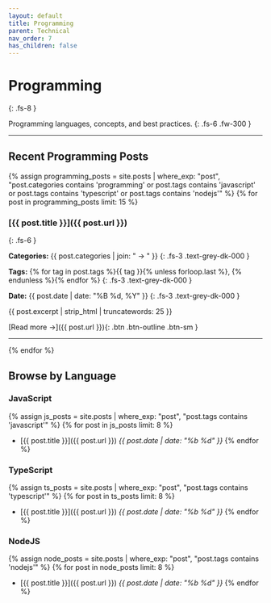 ```yaml
---
layout: default
title: Programming
parent: Technical
nav_order: 7
has_children: false
---
```


# Programming
{: .fs-8 }

Programming languages, concepts, and best practices.
{: .fs-6 .fw-300 }

---

## Recent Programming Posts

{% assign programming_posts = site.posts | where_exp: "post", "post.categories contains 'programming' or post.tags contains 'javascript' or post.tags contains 'typescript' or post.tags contains 'nodejs'" %}
{% for post in programming_posts limit: 15 %}

### [{{ post.title }}]({{ post.url }})
{: .fs-6 }

**Categories:** {{ post.categories | join: " → " }}
{: .fs-3 .text-grey-dk-000 }

**Tags:** {% for tag in post.tags %}{{ tag }}{% unless forloop.last %}, {% endunless %}{% endfor %}
{: .fs-3 .text-grey-dk-000 }

**Date:** {{ post.date | date: "%B %d, %Y" }}
{: .fs-3 .text-grey-dk-000 }

{{ post.excerpt | strip_html | truncatewords: 25 }}

[Read more →]({{ post.url }}){: .btn .btn-outline .btn-sm }

---

{% endfor %}

## Browse by Language

### JavaScript
{% assign js_posts = site.posts | where_exp: "post", "post.tags contains 'javascript'" %}
{% for post in js_posts limit: 8 %}
- [{{ post.title }}]({{ post.url }}) *{{ post.date | date: "%b %d" }}*
{% endfor %}

### TypeScript
{% assign ts_posts = site.posts | where_exp: "post", "post.tags contains 'typescript'" %}
{% for post in ts_posts limit: 8 %}
- [{{ post.title }}]({{ post.url }}) *{{ post.date | date: "%b %d" }}*
{% endfor %}

### NodeJS
{% assign node_posts = site.posts | where_exp: "post", "post.tags contains 'nodejs'" %}
{% for post in node_posts limit: 8 %}
- [{{ post.title }}]({{ post.url }}) *{{ post.date | date: "%b %d" }}*
{% endfor %}

